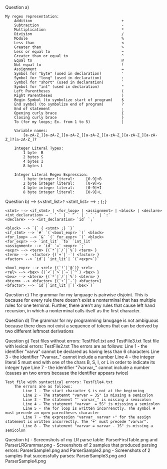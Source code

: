 Question a)
    
    My regex representation:
        Addition                                        +
        Subtraction                                     -
        Multiplication                                  *
        Division                                        /
        Module                                          %
        Less than                                       <
        Greater than                                    >
        Less or equal to                                ~
        Greater than or equal to                        ^
        Equal to                                        @
        Not equal to                                    !
        Assignment                                      =
        Symbol for "byte" (used in declaration)         ' 
        Symbol for "long" (used in declaration)         :
        Symbol for "short" (used in declaration)        `
        Symbol for "int" (used in declaration)          "
        Left Parentheses                                (
        Right Parentheses                               )
        Begin Symbol (to symbolize start of program)    $
        End symbol (to symbolize end of program)        ?
        End of statement                                ;
        Opening curly brace                             {
        Closing curly brace                             }
        To (for my loops; Ex. from 1 to 5)              |

        Variable names:
            [a-zA-Z_][a-zA-Z_][a-zA-Z_][a-zA-Z_][a-zA-Z_][a-zA-Z_][a-zA-Z_]?[a-zA-Z_]?

        Integer Literal Types:
            1 byte  B
            2 bytes S
            4 bytes I
            8 bytes L

        Integer Literal Regex Expression:
            1 byte integer literal:     [0-9]+B
            2 byte integer literal:     [0-9]+S
            4 byte integer literal:     [0-9]+I
            8 byte integer literal:     [0-9]+L

Question b)
    <program> --> `$`<stmt_list>`?`
    <stmt_list> --> <stmt> `;` {<stmt>`;`}

    <stmt> --> <if_stmt> | <for_loop> | <assignment> | <block> | <declare>
    <int_declaration> → ` ’ ` | ` ” ` | ` ` ` | `:`
    <declare> --> <int_declaration> `id` `;`

    <block> --> `{` { <stmt> ;} `}`
    <if_stmt> --> `#` `(`<bool_expr> `)` <block> 
    <for_loop> --> `&` `(` for_expr> `)` <block>
    <for_expr> --> `int_lit` `to` `int_lit`
    <assignment> --> `id` `=` <expr> `;`
    <expr> --> <term> {(`*`|`/`|`%`) <term> }
    <term> -->  <factor> {(`+`|`-`) <factor> }
    <factor> --> `id`| `int_lit`| `(`<expr>`)`

    <bool_expr> --> <rel> {(`!`|`@`)} <rel>
    <rel> --> <bex> {(`<`|`>`|`~`|`^`) <bex> }
    <bex> --> <bterm> {(`*`|`/`|`%`) <bterm> }
    <bterm> --> <bfactor> {(`+`|`-`) <bfactor>}
    <bfactor> --> `id`|`int_lit`|`(`<bex>`)`

Question c)
    The grammar for my language is pairwise disjoint. This is because for every rule there doesn't exist a nonterminal that has multiple rules for one
    terminal. Further, there aren't any rules that cause left hand recursion, in which a nonterminal calls itself as the first character.

Question d)
    The grammar for my programming lanugage is not ambiguous because there does not exist a sequence of tokens that can be derived by two different
    leftmost derivations

Question g)
    Test files without errors: TestFile1.txt and TestFile3.txt
    Test file with lexical errors: TestFile2.txt
        The errors are as follows:
            Line 1 - the identifier "varva" cannot be declared as having less than 6 characters
            Line 3 - the identifier "7varvar_" cannot include a number
            Line 4 - the integer literal 5 must end with one of the chars B, S, I, or L in order to indicate its integer type
            Line 7 - the identifier "7varvar_" cannot include a number (causes an two errors because the identifier appears twice)

    Test file with syntactical errors: TestFile4.txt
        The errors are as follows: 
            Line 1 - The start character $ is not at the beginning
            Line 2 - The statemnt "varvar = 3S" is missing a semicolon
            Line 3 - The statement "' varvar_" is missing a semicolon
            Line 4 - The statement "varvar_ = 5S" is misssing a semicolon
            Line 5 - The for loop is written incorrenctly. The symbol # must precede an open parentheses character
            Line 7 - the expression "varvar_ varvar +" for the assign statement is written incorrectly. The '+' must precede "varvar".
            Line 8 - The statement "varvar = varvar - 1S" is missing a semicolon

Question h)
    - Screenshots of my LR parse table: ParserFirstTable.png and ParserLRGrammar.png
    - Screenshots of 2 samples that produced parsing errors: ParserSample1.png and ParserSample2.png
    - Screenshots of 2 samples that successfully parses: ParserSample3.png and ParserSample4.png
